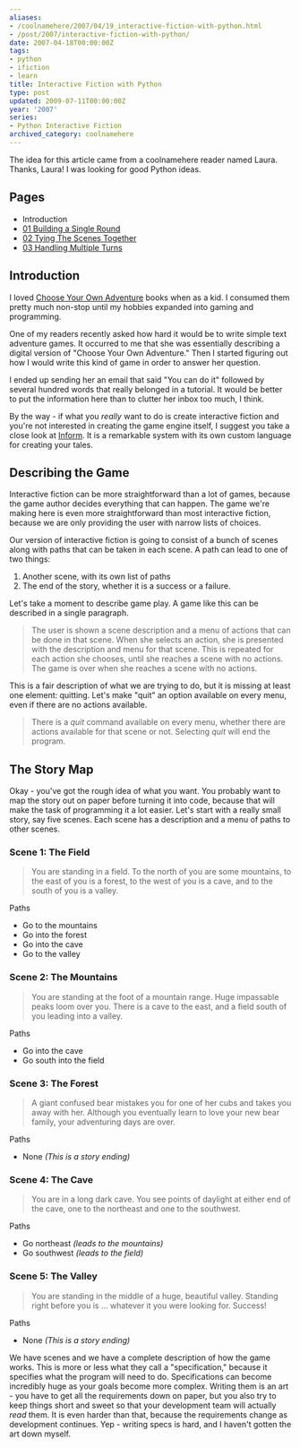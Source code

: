 ```yaml
---
aliases:
- /coolnamehere/2007/04/19_interactive-fiction-with-python.html
- /post/2007/interactive-fiction-with-python/
date: 2007-04-18T00:00:00Z
tags:
- python
- ifiction
- learn
title: Interactive Fiction with Python
type: post
updated: 2009-07-11T00:00:00Z
year: '2007'
series:
- Python Interactive Fiction
archived_category: coolnamehere
---
```

The idea for this article came from a coolnamehere reader 
named Laura. Thanks, Laura! I was looking for good Python ideas.
<!--more-->

## Pages

* Introduction
* [01 Building a Single Round](/post/2007/01-handling-a-single-round/)
* [02 Tying The Scenes Together](/post/2007/02-tying-the-scenes-together/)
* [03 Handling Multiple Turns](/post/2007/03-handling-multiple-turns/)

## Introduction

I loved [Choose Your Own Adventure](http://www.cyoa.com/ "Choose Your Own Adventure Home") 
books when as a kid. I consumed them pretty much non-stop until my hobbies expanded into
gaming and programming. 

One of my readers recently asked how hard it would be to write simple text 
adventure games. It occurred to me that she was essentially describing a digital
version of "Choose Your Own Adventure." Then I started figuring out how I would write this
kind of game in order to answer her question.

I ended up sending her an email that said "You can do it" followed by several hundred words
that really belonged in a tutorial. It would be better to put the information here than to
clutter her inbox too much, I think.

By the way - if what you *really* want to do is create interactive fiction and you're not
interested in creating the game engine itself, I suggest you take a close look at
[Inform](http://inform-fiction.org/). It is a remarkable system with its own custom language
for creating your tales.

## Describing the Game

Interactive fiction can be more straightforward than a lot of games, because the game 
author decides everything that can happen. The game we're making here is even more 
straightforward than most interactive fiction, because we are only providing the 
user with narrow lists of choices.

Our version of interactive fiction is going to consist of a bunch of scenes along with paths 
that can be taken in each scene. A path can lead to one of two things:

1. Another scene, with its own list of paths
2. The end of the story, whether it is a success or a failure.

Let's take a moment to describe game play. A game like this can be described in a single paragraph.

> The user is shown a scene description and a menu of actions that can be done in that scene. 
> When she selects an action, she is presented with the description and menu for that scene. 
> This is repeated for each action she chooses, until she reaches a scene with no actions. The 
> game is over when she reaches a scene with no actions.

This is a fair description of what we are trying to do, but it is missing at least one 
element: quitting. Let's make "quit" an option available on every menu, even if there 
are no actions available.

> There is a *quit* command available on every menu, whether there are actions available for 
> that scene or not. Selecting *quit* will end the program.

## The Story Map

Okay - you've got the rough idea of what you want. You probably want to map the 
story out on paper before turning it into code, because that will make the task 
of programming it a lot easier. Let's start with a really small story, say five 
scenes. Each scene has a description and a menu of paths to other scenes.

### Scene 1: The Field

> You are standing in a field. To the north of you are some mountains, to the 
> east of you is a forest, to the west of you is a cave, and to the south of 
> you is a valley.

Paths

+ Go to the mountains
+ Go into the forest
+ Go into the cave
+ Go to the valley

### Scene 2: The Mountains

> You are standing at the foot of a mountain range. Huge impassable peaks 
> loom over you. There is a cave to the east, and a field south of you 
> leading into a valley.

Paths

+ Go into the cave
+ Go south into the field

### Scene 3: The Forest

> A giant confused bear mistakes you for one of her cubs and takes you away 
> with her. Although you eventually learn to love your new bear family, your 
> adventuring days are over.

Paths

+ None *(This is a story ending)*

### Scene 4: The Cave

> You are in a long dark cave. You see points of daylight at either end of the 
> cave, one to the northeast and one to the southwest.

Paths

+ Go northeast *(leads to the mountains)*
+ Go southwest *(leads to the field)*

### Scene 5: The Valley

> You are standing in the middle of a huge, beautiful valley. Standing right 
> before you is ... whatever it you were looking for. Success!

Paths

+ None *(This is a story ending)*

We have scenes and we have a complete description of how the game works. This is 
more or less what they call a "specification," because it specifies what the program 
will need to do. Specifications can become incredibly huge as your goals become 
more complex. Writing them is an art - you have to get all the requirements down 
on paper, but you also try to keep things short and sweet so that your development 
team will actually *read* them. It is even harder than that, because the requirements 
change as development continues. Yep - writing specs is hard, and I haven't gotten 
the art down myself. 


